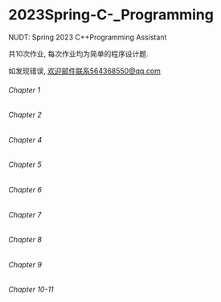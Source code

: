 # 2023Spring-C-_Programming
NUDT: Spring 2023 C++Programming Assistant  

共10次作业, 每次作业均为简单的程序设计题.  

如发现错误, 欢迎邮件联系564368550@qq.com  


###### Chapter 1
###### Chapter 2
###### Chapter 4
###### Chapter 5
###### Chapter 6
###### Chapter 7
###### Chapter 8
###### Chapter 9
###### Chapter 10-11
